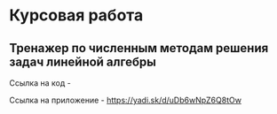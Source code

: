 # Курсовая работа
## Тренажер по численным методам решения задач линейной алгебры

Ссылка на код - 

Ссылка на приложение - https://yadi.sk/d/uDb6wNpZ6Q8tOw
